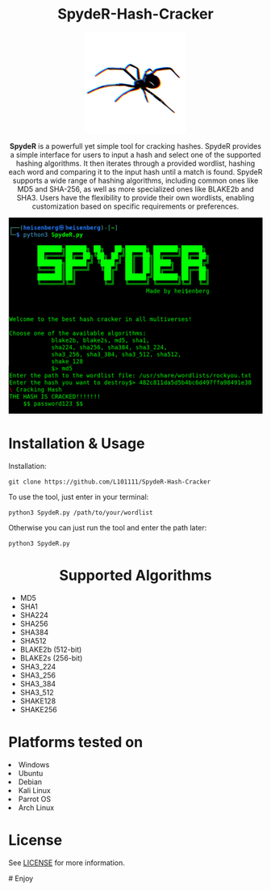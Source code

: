 <div align='center'>
    <h1>SpydeR-Hash-Cracker </h1>
    <img src="https://github.com/L101111/SpydeR-Hash-Cracker/blob/main/l.png" width="200px" />
 <br>
    

<p><b>SpydeR</b> is a powerfull yet simple tool for cracking hashes. SpydeR provides a simple interface for users to input a hash and select one of the supported hashing algorithms. It then iterates through a provided wordlist, hashing each word and comparing it to the input hash until a match is found. SpydeR supports a wide range of hashing algorithms, including common ones like MD5 and SHA-256, as well as more specialized ones like BLAKE2b and SHA3. Users have the flexibility to provide their own wordlists, enabling customization based on specific requirements or preferences.</p>

<img src="https://github.com/L101111/SpydeR-Hash-Cracker/blob/main/screen.png" width="600px"/>
</div>

# Installation & Usage

Installation:
   
    git clone https://github.com/L101111/SpydeR-Hash-Cracker


To use the tool, just enter in your terminal:

    python3 SpydeR.py /path/to/your/wordlist

Otherwise you can just run the tool and enter the path later:
    
    python3 SpydeR.py 
    



<center><h1>Supported Algorithms</h1></center>
<ul> 
<li>MD5</li>
<li>SHA1</li>
<li>SHA224</li>
<li>SHA256</li>
<li>SHA384</li>
<li>SHA512</li>
<li>BLAKE2b (512-bit)</li>
<li>BLAKE2s (256-bit)</li>
<li>SHA3_224</li>
<li>SHA3_256</li>
<li>SHA3_384</li>
<li>SHA3_512</li>
<li>SHAKE128</li>
<li>SHAKE256</li>
</ul>

</center><h1>Platforms tested on</h1></center>
<li>Windows</li>
<li>Ubuntu</li>
<li>Debian</li>
<li>Kali Linux</li>
<li>Parrot OS</li>
<li>Arch Linux</li>

# License 
<p>See <a href="https://github.com/L101111/SpydeR-Hash-Cracker/blob/main/LICENSE">LICENSE</a> for more information.</p>
# Enjoy


